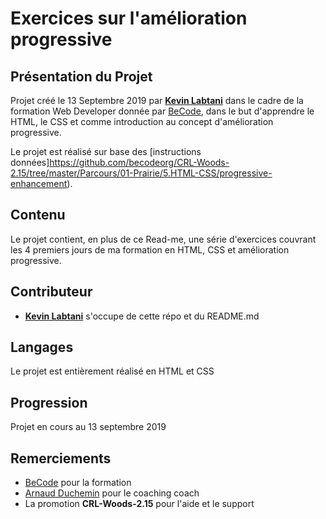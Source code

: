 # Exercices sur l'amélioration progressive

## Présentation du Projet
Projet créé le 13 Septembre 2019 par [__Kevin Labtani__](https://github.com/kevin-labtani) dans le cadre de la formation Web Developer donnée par [BeCode](https://www.becode.org/), dans le but d'apprendre le HTML, le CSS et comme introduction au concept d'amélioration progressive.

Le projet est réalisé sur base des [instructions données]https://github.com/becodeorg/CRL-Woods-2.15/tree/master/Parcours/01-Prairie/5.HTML-CSS/progressive-enhancement).

## Contenu
Le projet contient, en plus de ce Read-me, une série d'exercices couvrant les 4 premiers jours de ma formation en HTML, CSS et amélioration progressive.

## Contributeur
* [__Kevin Labtani__](https://github.com/kevin-labtani) s'occupe de cette répo et du README.md

## Langages
Le projet est entièrement réalisé en HTML et CSS

## Progression
Projet en cours au 13 septembre 2019

## Remerciements

* [BeCode](https://www.becode.org/) pour la formation
* [Arnaud Duchemin](https://github.com/Cervant3s) pour le coaching coach
* La promotion __CRL-Woods-2.15__ pour l'aide et le support